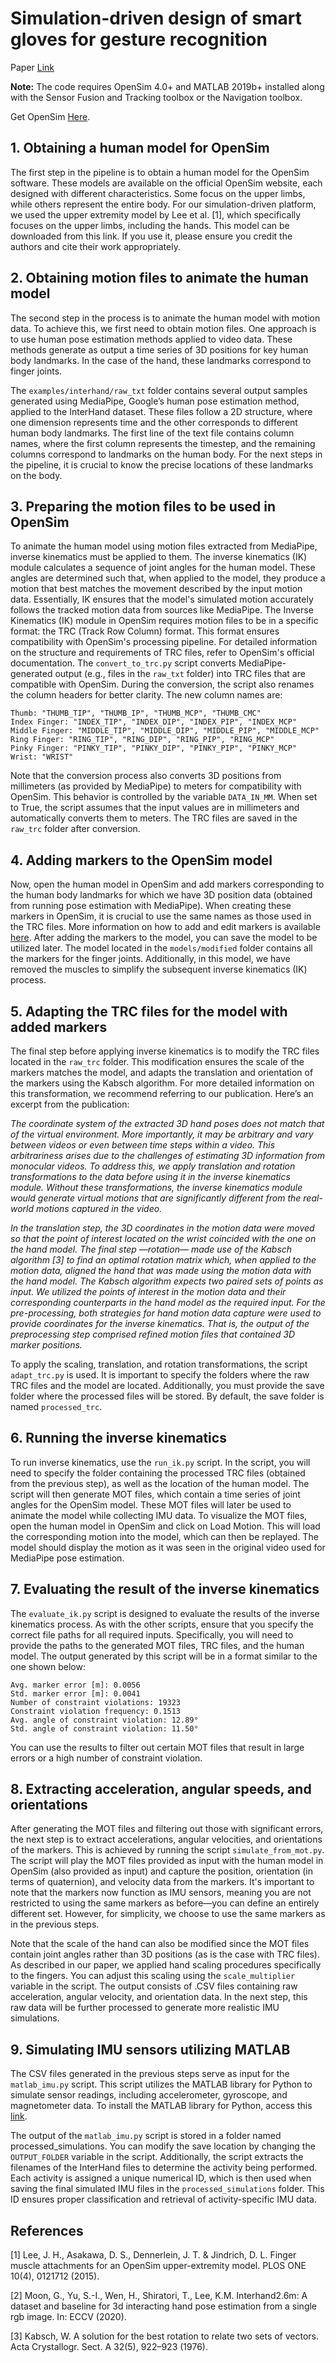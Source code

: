 # Simulation-driven design of smart gloves for gesture recognition

Paper [Link](https://www.nature.com/articles/s41598-024-65069-2)

**Note:** The code requires OpenSim 4.0+ and MATLAB 2019b+ installed along with the Sensor Fusion and Tracking toolbox or the Navigation toolbox. 

Get OpenSim [Here](https://simtk.org/projects/opensim).

## 1. Obtaining a human model for OpenSim

The first step in the pipeline is to obtain a human model for the OpenSim software. These models are available on the official OpenSim website, each designed with different characteristics. Some focus on the upper limbs, while others represent the entire body.
For our simulation-driven platform, we used the upper extremity model by Lee et al. [1], which specifically focuses on the upper limbs, including the hands. This model can be downloaded from this link. If you use it, please ensure you credit the authors and cite their work appropriately.

## 2. Obtaining motion files to animate the human model

The second step in the process is to animate the human model with motion data. To achieve this, we first need to obtain motion files. One approach is to use human pose estimation methods applied to video data. These methods generate as output a time series of 3D positions for key human body landmarks. In the case of the hand, these landmarks correspond to finger joints.

The `examples/interhand/raw_txt` folder contains several output samples generated using MediaPipe, Google’s human pose estimation method, applied to the InterHand dataset. These files follow a 2D structure, where one dimension represents time and the other corresponds to different human body landmarks. The first line of the text file contains column names, where the first column represents the timestep, and the remaining columns correspond to landmarks on the human body. For the next steps in the pipeline, it is crucial to know the precise locations of these landmarks on the body.

## 3. Preparing the motion files to be used in OpenSim
To animate the human model using motion files extracted from MediaPipe, inverse kinematics must be applied to them. The inverse kinematics (IK) module calculates a sequence of joint angles for the human model. These angles are determined such that, when applied to the model, they produce a motion that best matches the movement described by the input motion data. Essentially, IK ensures that the model's simulated motion accurately follows the tracked motion data from sources like MediaPipe.
The Inverse Kinematics (IK) module in OpenSim requires motion files to be in a specific format: the TRC (Track Row Column) format. This format ensures compatibility with OpenSim's processing pipeline. For detailed information on the structure and requirements of TRC files, refer to OpenSim's official documentation.
The `convert_to_trc.py` script converts MediaPipe-generated output (e.g., files in the `raw_txt` folder) into TRC files that are compatible with OpenSim. During the conversion, the script also renames the column headers for better clarity. The new column names are:
```
Thumb: "THUMB_TIP", "THUMB_IP", "THUMB_MCP", "THUMB_CMC"
Index Finger: "INDEX_TIP", "INDEX_DIP", "INDEX_PIP", "INDEX_MCP"
Middle Finger: "MIDDLE_TIP", "MIDDLE_DIP", "MIDDLE_PIP", "MIDDLE_MCP"
Ring Finger: "RING_TIP", "RING_DIP", "RING_PIP", "RING_MCP"
Pinky Finger: "PINKY_TIP", "PINKY_DIP", "PINKY_PIP", "PINKY_MCP"
Wrist: "WRIST"
```
Note that the conversion process also converts 3D positions from millimeters (as provided by MediaPipe) to meters for compatibility with OpenSim. This behavior is controlled by the variable `DATA_IN_MM`. When set to True, the script assumes that the input values are in millimeters and automatically converts them to meters. The TRC files are saved in the `raw_trc` folder after conversion.

## 4. Adding markers to the OpenSim model

Now, open the human model in OpenSim and add markers  corresponding to the human body landmarks for which we have 3D position data (obtained from running pose estimation with MediaPipe). When creating these markers in OpenSim, it is crucial to use the same names as those used in the TRC files. More information on how to add and edit markers is available [here](https://opensimconfluence.atlassian.net/wiki/spaces/OpenSim/pages/53090150/Marker+Editor#MarkerEditor-AddingandDeletingMarkers). After adding the markers to the model, you can save the model to be utilized later.
The model located in the `models/modified` folder contains all the markers for the finger joints. Additionally, in this model, we have removed the muscles to simplify the subsequent inverse kinematics (IK) process.

## 5. Adapting the TRC files for the model with added markers

The final step before applying inverse kinematics is to modify the TRC files located in the `raw_trc` folder. This modification ensures the scale of the markers matches the model, and adapts the translation and orientation of the markers using the Kabsch algorithm. For more detailed information on this transformation, we recommend referring to our publication. Here’s an excerpt from the publication:


_The coordinate system of the extracted 3D hand poses does not match that of the virtual environment. More importantly, it may be arbitrary and vary between videos or even between time steps within a video. This arbitrariness arises due to the challenges of estimating 3D information from monocular videos. To address this, we apply translation and rotation transformations to the data before using it in the inverse kinematics module. Without these transformations, the inverse kinematics module would generate virtual motions that are significantly different from the real-world motions captured in the video._

_In the translation step, the 3D coordinates in the motion data were moved so that the point of interest located on the wrist coincided with the one on the hand model. The final step —rotation— made use of the Kabsch algorithm [3] to find an optimal rotation matrix which, when applied to the motion data, aligned the hand that was made using the motion data with the hand model. The Kabsch algorithm expects two paired sets
of points as input. We utilized the points of interest in the motion data and their corresponding counterparts in the hand model as the required input. For the pre-processing, both strategies for hand motion data capture were used to provide coordinates for the inverse kinematics. That is, the output of the preprocessing step comprised refined motion files that contained 3D marker positions._

To apply the scaling, translation, and rotation transformations, the script `adapt_trc.py` is used. It is important to specify the folders where the raw TRC files and the model are located. Additionally, you must provide the save folder where the processed files will be stored. By default, the save folder is named `processed_trc`.


## 6. Running the inverse kinematics

To run inverse kinematics, use the `run_ik.py` script. In the script, you will need to specify the folder containing the processed TRC files (obtained from the previous step), as well as the location of the human model. The script will then generate MOT files, which contain a time series of joint angles for the OpenSim model. These MOT files will later be used to animate the model while collecting IMU data.
To visualize the MOT files, open the human model in OpenSim and click on Load Motion. This will load the corresponding motion into the model, which can then be replayed. The model should display the motion as it was seen in the original video used for MediaPipe pose estimation.

## 7. Evaluating the result of the inverse kinematics

The `evaluate_ik.py` script is designed to evaluate the results of the inverse kinematics process. As with the other scripts, ensure that you specify the correct file paths for all required inputs. Specifically, you will need to provide the paths to the generated MOT files, TRC files, and the human model. The output generated by this script will be in a format similar to the one shown below:

```
Avg. marker error [m]: 0.0056
Std. marker error [m]: 0.0041
Number of constraint violations: 19323
Constraint violation frequency: 0.1513
Avg. angle of constraint violation: 12.89°
Std. angle of constraint violation: 11.50°
```

You can use the results to filter out certain MOT files that result in large errors or a high number of constraint violation.

## 8. Extracting acceleration, angular speeds, and orientations

After generating the MOT files and filtering out those with significant errors, the next step is to extract accelerations, angular velocities, and orientations of the markers. This is achieved by running the script `simulate_from_mot.py`. The script will play the MOT files provided as input with the human model in OpenSim (also provided as input) and capture the position, orientation (in terms of quaternion), and velocity data from the markers. It's important to note that the markers now function as IMU sensors, meaning you are not restricted to using the same markers as before—you can define an entirely different set. However, for simplicity, we choose to use the same markers as in the previous steps.

Note that the scale of the hand can also be modified since the MOT files contain joint angles rather than 3D positions (as is the case with TRC files). As described in our paper, we applied hand scaling procedures specifically to the fingers. You can adjust this scaling using the `scale_multiplier` variable in the script.
The output consists of .CSV files containing raw acceleration, angular velocity, and orientation data. In the next step, this raw data will be further processed to generate more realistic IMU simulations.

## 9. Simulating IMU sensors utilizing MATLAB

The CSV files generated in the previous steps serve as input for the `matlab_imu.py` script. This script utilizes the MATLAB library for Python to simulate sensor readings, including accelerometer, gyroscope, and magnetometer data. To install the MATLAB library for Python, access this [link](https://se.mathworks.com/help/matlab/matlab_external/install-the-matlab-engine-for-python.html). 

The output of the `matlab_imu.py` script is stored in a folder named processed_simulations. You can modify the save location by changing the `OUTPUT_FOLDER` variable in the script.
Additionally, the script extracts the filenames of the InterHand files to determine the activity being performed. Each activity is assigned a unique numerical ID, which is then used when saving the final simulated IMU files in the `processed_simulations` folder. This ID ensures proper classification and retrieval of activity-specific IMU data.


## References

[1] Lee, J. H., Asakawa, D. S., Dennerlein, J. T. & Jindrich, D. L. Finger muscle attachments for an OpenSim upper-extremity model. PLOS ONE 10(4), 0121712 (2015).

[2] Moon, G., Yu, S.-I., Wen, H., Shiratori, T., Lee, K.M. Interhand2.6m: A dataset and baseline for 3d interacting hand pose estimation from a single rgb image. In: ECCV (2020).

[3] Kabsch, W. A solution for the best rotation to relate two sets of vectors. Acta Crystallogr. Sect. A 32(5), 922–923 (1976).
